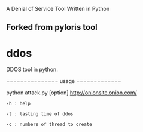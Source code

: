 A Denial of Service Tool Written in Python
## Forked from pyloris tool

ddos
====

DDOS tool in python.

=============== usage =============

python attack.py [option] http://onionsite.onion.com/

    -h : help

    -t : lasting time of ddos

    -c : numbers of thread to create
